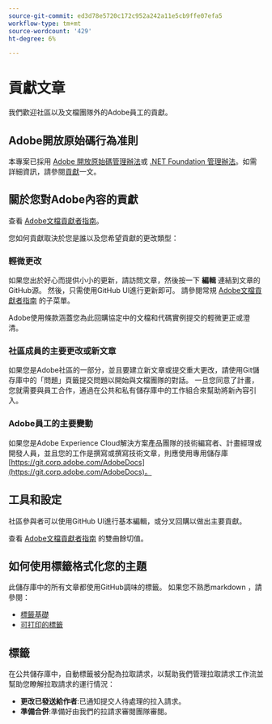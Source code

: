 ```yaml
---
source-git-commit: ed3d78e5720c172c952a242a11e5cb9ffe07efa5
workflow-type: tm+mt
source-wordcount: '429'
ht-degree: 6%

---
```

# 貢獻文章

我們歡迎社區以及文檔團隊外的Adobe員工的貢獻。

## Adobe開放原始碼行為准則

本專案已採用 [Adobe 開放原始碼管理辦法](code-of-conduct.md)或 [.NET Foundation 管理辦法](https://dotnetfoundation.org/code-of-conduct)。如需詳細資訊，請參閱[貢獻](contributing.md)一文。

## 關於您對Adobe內容的貢獻

查看 [Adobe文檔貢獻者指南](https://experienceleague.adobe.com/docs/contributor/contributor-guide/introduction.html?lang=zh-Hant)。

您如何貢獻取決於您是誰以及您希望貢獻的更改類型：

### 輕微更改

如果您出於好心而提供小小的更新，請訪問文章，然後按一下 **編輯** 連結到文章的GitHub源。 然後，只需使用GitHub UI進行更新即可。 請參閱常規 [Adobe文檔貢獻者指南](https://experienceleague.adobe.com/docs/contributor/contributor-guide/introduction.html?lang=zh-Hant) 的子菜單。

Adobe使用條款涵蓋您為此回購協定中的文檔和代碼實例提交的輕微更正或澄清。

### 社區成員的主要更改或新文章

如果您是Adobe社區的一部分，並且要建立新文章或提交重大更改，請使用Git儲存庫中的「問題」頁籤提交問題以開始與文檔團隊的對話。 一旦您同意了計畫，您就需要與員工合作，通過在公共和私有儲存庫中的工作組合來幫助將新內容引入。

<!--
If you submit a pull request with significant changes to documentation and code examples, you'll see a message in the pull request asking you to submit an online contribution license agreement (CLA). We need you to complete the online form before we can review your pull request.
-->

### Adobe員工的主要變動

如果您是Adobe Experience Cloud解決方案產品團隊的技術編寫者、計畫經理或開發人員，並且您的工作是撰寫或撰寫技術文章，則應使用專用儲存庫 [https://git.corp.adobe.com/AdobeDocs](https://git.corp.adobe.com/AdobeDocs)。 <!--Employees from other parts of the Adobe world should use the public repo for minor updates.-->

## 工具和設定

社區參與者可以使用GitHub UI進行基本編輯，或分叉回購以做出主要貢獻。

查看 [Adobe文檔貢獻者指南](https://experienceleague.adobe.com/docs/contributor/contributor-guide/introduction.html?lang=zh-Hant) 的雙曲餘切值。

## 如何使用標籤格式化您的主題

此儲存庫中的所有文章都使用GitHub調味的標籤。 如果您不熟悉markdown ，請參閱：

* [標籤基礎](https://help.github.com/articles/markdown-basics/)
* [可打印的標籤](https://guides.github.com/pdfs/markdown-cheatsheet-online.pdf)

## 標籤

在公共儲存庫中，自動標籤被分配為拉取請求，以幫助我們管理拉取請求工作流並幫助您瞭解拉取請求的運行情況：

* **更改已發送給作者**:已通知提交人待處理的拉入請求。
* **準備合併**:準備好由我們的拉請求審閱團隊審閱。


